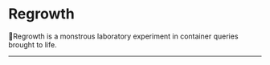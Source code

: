 # Regrowth

🔬Regrowth is a monstrous laboratory experiment in container queries brought to life.

---
